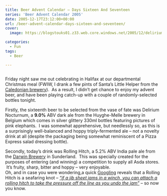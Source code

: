 ```yaml
---
title: Beer Advent Calendar – Days Sixteen And Seventeen
series: 'Beer Advent Calendar 2005'
date: 2005-12-17T23:12:00+00:00
url: /beer-advent-calendar-days-sixteen-and-seventeen/
cover: 
  image: https://blogstouks01.z33.web.core.windows.net/2005/12/delirium_nocturnum_150-1.jpg

categories:
  - Fun
tags:
  - Beer

---
```

<figure class="kg-card kg-image-card"><img decoding="async" src="https://blogstouks01.z33.web.core.windows.net/2023/08/delirium_nocturnum_150.jpg" class="kg-image" alt loading="lazy" /></figure> 

Friday night saw me out celebrating in Halifax at our departmental Christmas meal (FWIW, I drank a few pints of Santa’s Little Helper from the [Caledonian brewery][1]).  As a result, I didn’t get chance to enjoy my advent beer, and have been playing catch-up with a couple of randomly-selected bottles tonight.

Firstly, the sixteenth beer to be selected from the vase of fate was Delirium Nocturnum, a **9.0%** ABV dark ale from the Huyghe-Melle brewery in Belgium which comes in silver glittery 330ml bottles featuring pictures of pink elephants.  I was somewhat apprehensive, but needlessly so, as this is a surprisingly well-balanced and hoppy triply-fermented ale – not a novelty drink at all (despite the packaging being somewhat reminiscent of a Pizza Express salad dressing bottle).

Secondly, today’s drink was Rolling Hitch, a 5.2% ABV India pale ale from the [Darwin Brewery][2] in Sunderland.  This was specially created for the purposes of entering (and winning) a competition to supply all Asda stores.  It’s fruity, sharp, bitter and hoppy – very enjoyable.  
Oh, and in case you were wondering,a quick [Googling][3] reveals that a Rolling Hitch is a seafaring knot – [_“if a jib sheet jams in a winch, you can attach a rolling hitch to take the pressure off the line as you undo the jam”_][4] – so now you know.

 [1]: http://www.caledonian-brewery.co.uk/
 [2]: http://www.darwinbrewery.com
 [3]: http://www.google.com/search?q=%22rolling+hitch%22
 [4]: http://www.apparent-wind.com/knots/rolling-hitch/